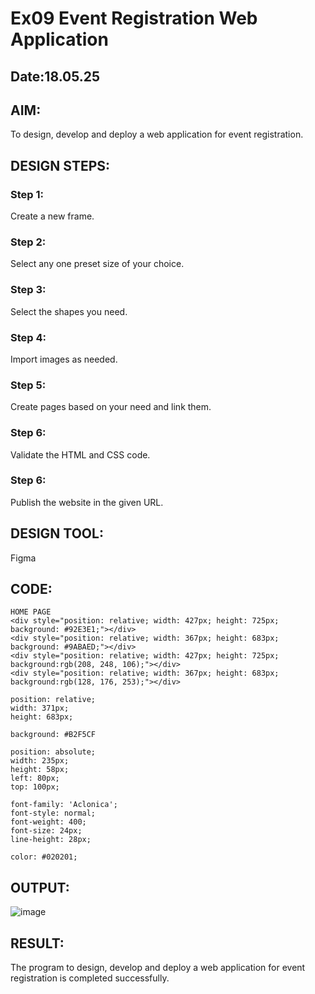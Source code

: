 # Ex09 Event Registration Web Application
## Date:18.05.25

## AIM:
To design, develop and deploy a web application for event registration.

## DESIGN STEPS:

### Step 1:
Create a new frame.

### Step 2:
Select any one preset size of your choice.

### Step 3:
Select the shapes you need.

### Step 4:
Import images as needed.

### Step 5:
Create pages based on your need and link them.

### Step 6:

Validate the HTML and CSS code.

### Step 6:

Publish the website in the given URL.

## DESIGN TOOL:
Figma

## CODE:
```
HOME PAGE 
<div style="position: relative; width: 427px; height: 725px; background: #92E3E1;"></div>
<div style="position: relative; width: 367px; height: 683px; background: #9ABAED;"></div>
<div style="position: relative; width: 427px; height: 725px; background:rgb(208, 248, 106);"></div>
<div style="position: relative; width: 367px; height: 683px; background:rgb(128, 176, 253);"></div>

position: relative;
width: 371px;
height: 683px;

background: #B2F5CF

position: absolute;
width: 235px;
height: 58px;
left: 80px;
top: 100px;

font-family: 'Aclonica';
font-style: normal;
font-weight: 400;
font-size: 24px;
line-height: 28px;

color: #020201;
```

## OUTPUT:

![image](https://github.com/user-attachments/assets/2bbf1956-0525-4885-a15e-e2e834073657)


## RESULT:
The program to design, develop and deploy a web application for event registration is completed successfully.
